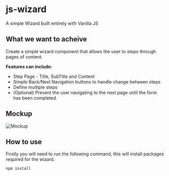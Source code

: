 # js-wizard
A simple Wizard built entirely with Vanilla JS

## What we want to acheive

Create a simple wizard component that allows the user to steps through pages of content.

**Features can include:**

- Step Page - Title, SubTitle and Content
- Simple Back/Next Navigation buttons to handle change between steps
- Define multiple steps
- (Optional) Prevent the user navigating to the next page until the form has been completed.

## Mockup

![Mockup](https://github.com/sadsa/js-wizard/blob/master/mockup.png)


## How to use

Firstly you will need to run the following command, this will install packages required for the wizard.
```
npm install
```